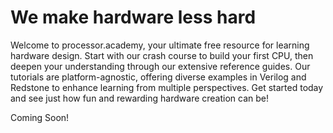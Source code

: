 <div class="grow hero bg-base-200 h-full">
  <div class="hero-content text-center">
    <div class="px-4">
      <h1 class="text-5xl font-bold">We make hardware less hard</h1>
      <p class="py-6">
        Welcome to processor.academy, your ultimate free resource for learning hardware design. Start with our crash
        course to build your first CPU, then deepen your understanding through our extensive reference guides. Our
        tutorials are platform-agnostic, offering diverse examples in Verilog and Redstone to enhance
        learning
        from multiple perspectives. Get started today and see just how fun and rewarding hardware creation can be!
      </p>
      <p>Coming Soon!</p>
      <!-- <a href="/page?id=" role="button" class="btn btn-primary">Get Started</a> -->
    </div>
  </div>
</div>
